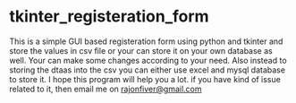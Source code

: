 # tkinter_registeration_form
This is a simple GUI based registeration form using python and tkinter and store the values in csv file or your can store it on your own database as well.
Your can make some changes according to your need. Also instead to storing the dtaas into the csv you can either use excel and mysql database to store it.
I hope this program will help you a lot.
if you have kind of issue related to it, then email me on rajonfiver@gmail.com
